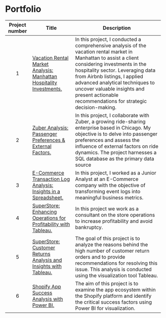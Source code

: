 # Portfolio
| Project number | Title | Description |
| :-----------: | ----------- |----------- |
| 1 | [Vacation Rental Market Analysis: Manhattan Hospitality Investments.](https://github.com/SebastianRolin/Portfolio/tree/main/Vacation%20Rental%20Market%20Analysis) | In this project, I conducted a comprehensive analysis of the vacation rental market in Manhattan to assist a client considering investments in the hospitality sector. Leveraging data from Airbnb listings, I applied advanced analytical techniques to uncover valuable insights and present actionable recommendations for strategic decision-making. |
| 2 | [Zuber Analysis: Passenger Preferences & External Factors.](https://github.com/SebastianRolin/Portfolio/tree/main/Zuber%20Analysis) | In this project, I collaborate with Zuber, a growing ride-sharing enterprise based in Chicago. My objective is to delve into passenger preferences and assess the influence of external factors on ride dynamics. The project harnesses a SQL database as the primary data source |
| 3 | [E-Commerce Transaction Log Analysis: Insights in a Spreadsheet.](https://github.com/SebastianRolin/Portfolio/tree/main/E-Commerce%20Transaction%20Log%20Analysis) | In this project, I worked as a Junior Analyst at an E-Commerce company with the objective of transforming event logs into meaningful business metrics. |
| 4 | [SuperStore: Enhancing Operations for Profitability with Tableau.](https://github.com/SebastianRolin/Portfolio/tree/main/SuperStore%20Enhancing%20Operations%20for%20Profitability) | In this project we work as a consultant on the store operations to increase profitability and avoid bankruptcy.  |
| 5 | [SuperStore: Customer Returns Analysis and Insights with Tableau.](https://github.com/SebastianRolin/Portfolio/tree/main/SuperStore%20Customer%20Returns%20Analysis%20and%20Insights) | The goal of this project is to analyze the reasons behind the high number of customer return orders and to provide recommendations for resolving this issue. This analysis is conducted using the visualization tool Tableau. |
| 6 | [Shopify App Success Analysis with Power BI.](https://github.com/SebastianRolin/Portfolio/tree/main/Shopify%20App%20Success%20Analysis) | The aim of this project is to examine the app ecosystem within the Shopify platform and identify the critical success factors using Power BI for visualization. |
